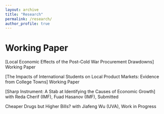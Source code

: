 ```yaml
---
layout: archive
title: "Research"
permalink: /research/
author_profile: true
---
```


Working Paper
======
[Local Economic Effects of the Post-Cold War Procurement Drawdowns] 
Working Paper

[The Impacts of International Students on Local Product Markets: Evidence from College Towns]
Working Paper

[Sharp Instrument: A Stab at Identifying the Causes of Economic Growth] 
with Reda Cherif (IMF), Fuad Hasanov (IMF), Submitted

Cheaper Drugs but Higher Bills?
with Jiafeng Wu (UVA), Work in Progress

